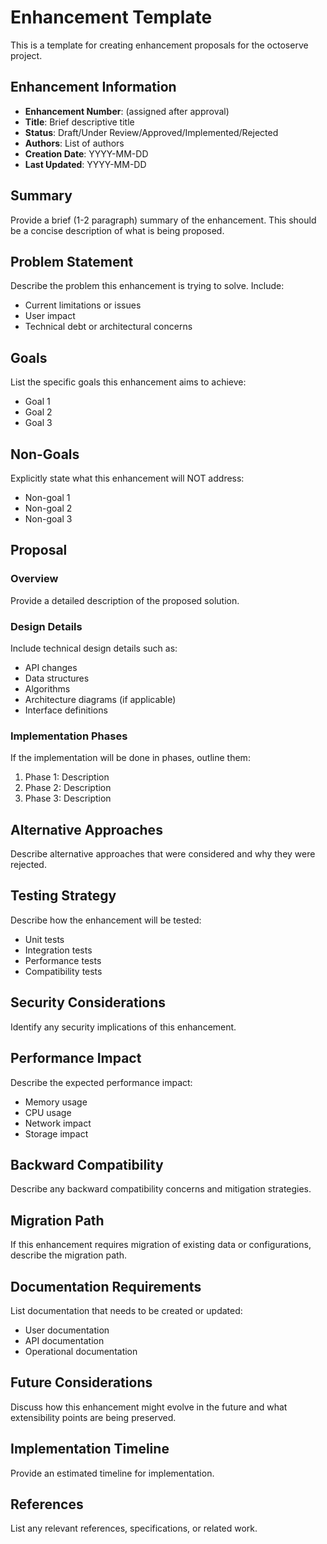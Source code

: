 # Enhancement Template

This is a template for creating enhancement proposals for the octoserve project.

## Enhancement Information

- **Enhancement Number**: (assigned after approval)
- **Title**: Brief descriptive title
- **Status**: Draft/Under Review/Approved/Implemented/Rejected
- **Authors**: List of authors
- **Creation Date**: YYYY-MM-DD
- **Last Updated**: YYYY-MM-DD

## Summary

Provide a brief (1-2 paragraph) summary of the enhancement. This should be a concise description of what is being proposed.

## Problem Statement

Describe the problem this enhancement is trying to solve. Include:
- Current limitations or issues
- User impact
- Technical debt or architectural concerns

## Goals

List the specific goals this enhancement aims to achieve:
- Goal 1
- Goal 2
- Goal 3

## Non-Goals

Explicitly state what this enhancement will NOT address:
- Non-goal 1
- Non-goal 2
- Non-goal 3

## Proposal

### Overview

Provide a detailed description of the proposed solution.

### Design Details

Include technical design details such as:
- API changes
- Data structures
- Algorithms
- Architecture diagrams (if applicable)
- Interface definitions

### Implementation Phases

If the implementation will be done in phases, outline them:
1. Phase 1: Description
2. Phase 2: Description
3. Phase 3: Description

## Alternative Approaches

Describe alternative approaches that were considered and why they were rejected.

## Testing Strategy

Describe how the enhancement will be tested:
- Unit tests
- Integration tests
- Performance tests
- Compatibility tests

## Security Considerations

Identify any security implications of this enhancement.

## Performance Impact

Describe the expected performance impact:
- Memory usage
- CPU usage
- Network impact
- Storage impact

## Backward Compatibility

Describe any backward compatibility concerns and mitigation strategies.

## Migration Path

If this enhancement requires migration of existing data or configurations, describe the migration path.

## Documentation Requirements

List documentation that needs to be created or updated:
- User documentation
- API documentation
- Operational documentation

## Future Considerations

Discuss how this enhancement might evolve in the future and what extensibility points are being preserved.

## Implementation Timeline

Provide an estimated timeline for implementation.

## References

List any relevant references, specifications, or related work.